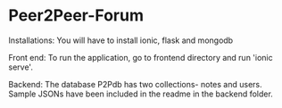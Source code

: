 # Peer2Peer-Forum

Installations:
You will have to install ionic, flask and mongodb 

Front end:
To run the application, go to frontend directory and run 'ionic serve'.

Backend:
The database P2Pdb has two collections- notes and users. Sample JSONs have been included in the readme in the backend folder.

